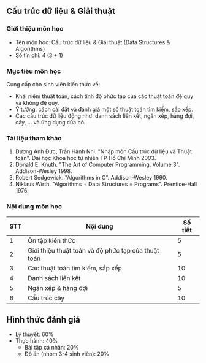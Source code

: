 ## Cấu trúc dữ liệu & Giải thuật

### Giới thiệu môn học

- Tên môn học: Cấu trúc dữ liệu & Giải thuật (Data Structures & Algorithms)
- Số tín chỉ: 4 (3 + 1)

### Mục tiêu môn học
Cung cấp cho sinh viên kiến thức về:
- Khái niệm thuật toán, cách tính độ phức tạp của các thuật toán đệ quy và không đệ quy.
- Ý tưởng, cách cài đặt và đánh giá một số thuật toán tìm kiếm, sắp xếp.
- Các cấu trúc dữ liệu động như: danh sách liên kết, ngăn xếp, hàng đợi, cây, ... và ứng dụng của nó.

### Tài liệu tham khảo

1. Dương Anh Đức, Trần Hạnh Nhi. "Nhập môn Cấu trúc dữ liệu và Thuật toán". Đại học Khoa học tự nhiên TP Hồ Chí Minh 2003.
2. Donald E. Knuth. "The Art of Computer Programming, Volume 3". Addison-Wesley 1998.
3. Robert Sedgewick. "Algorithms in C". Addison-Wesley 1990.
4. Niklaus Wirth. "Algorithms + Data Structures = Programs". Prentice-Hall 1976.

### Nội dung môn học

| STT | Nội dung | Số tiết |
| --- | --- | --- |
|  1  | Ôn tập kiến thức | 5 |
|  2  | Giới thiệu thuật toán và độ phức tạp của thuật toán | 5 |
|  3  | Các thuật toán tìm kiếm, sắp xếp | 10 |
|  4  | Danh sách liên kết | 10 |
|  5  | Ngăn xếp & hàng đợi | 5 |
|  6  | Cấu trúc cây | 10 |

## Hình thức đánh giá

* Lý thuyết: 60% 
* Thực hành: 40%
  * Bài tập cá nhân: 20%
  * Đồ án (nhóm 3-4 sinh viên): 20%
